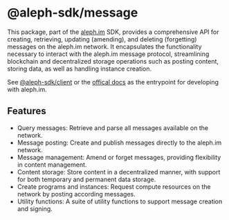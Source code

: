 # @aleph-sdk/message
This package, part of the [aleph.im](https://aleph.im) SDK, provides a comprehensive API for creating, retrieving, updating (amending), and deleting (forgetting) messages on the aleph.im network.
It encapsulates the functionality necessary to interact with the aleph.im message protocol, streamlining blockchain and decentralized storage operations such as posting content, storing data, as well as handling instance creation.

See [@aleph-sdk/client](https://npmjs.com/package/@aleph-sdk/client) or the [offical docs](https://docs.aleph.im) as the entrypoint for developing with aleph.im.

## Features
- Query messages: Retrieve and parse all messages available on the network.
- Message posting: Create and publish messages directly to the aleph.im network.
- Message management: Amend or forget messages, providing flexibility in content management.
- Content storage: Store content in a decentralized manner, with support for both temporary and permanent data storage.
- Create programs and instances: Request compute resources on the network by posting according messages.
- Utility functions: A suite of utility functions to support message creation and signing.